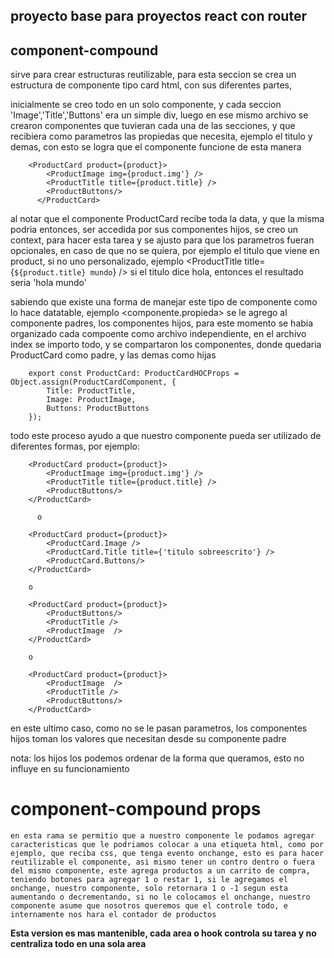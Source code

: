 ## proyecto base para proyectos react con router 

## component-compound

sirve para crear estructuras reutilizable,
para esta seccion se crea un estructura de componente tipo card html, con sus diferentes partes,

inicialmente se creo todo en un solo componente, y cada seccion 'Image','Title','Buttons' era un simple div, luego en ese mismo archivo se crearon componentes que tuvieran cada una de las secciones, y que recibiera como parametros las propiedas que necesita, ejemplo el titulo y demas, con esto se logra que el componente funcione de esta manera

        <ProductCard product={product}>
            <ProductImage img={product.img'} />
            <ProductTitle title={product.title} />
            <ProductButtons/>
          </ProductCard>

al notar que el componente ProductCard recibe toda la data, y que la misma podria entonces, ser accedida por sus componentes hijos, se creo un context, para hacer esta tarea y se ajusto para que los parametros fueran opcionales, en caso de que no se quiera, por ejemplo el titulo que viene en product, si no uno personalizado, ejemplo  <ProductTitle title={`${product.title} mundo`} /> si el titulo dice hola, entonces el resultado seria 'hola mundo'


sabiendo que existe una forma de manejar este tipo de componente como lo hace datatable, ejemplo <componente.propieda> se le agrego al componente padres, los componentes hijos, para este momento se habia organizado cada compoente como archivo independiente, en el archivo index se importo todo, y se compartaron los componentes, donde quedaria ProductCard como padre, y las demas como hijas

        export const ProductCard: ProductCardHOCProps = Object.assign(ProductCardComponent, {
            Title: ProductTitle,
            Image: ProductImage,
            Buttons: ProductButtons
        });


todo este proceso ayudo a que nuestro componente pueda ser utilizado de diferentes formas, por ejemplo:

        <ProductCard product={product}>
            <ProductImage img={product.img'} />
            <ProductTitle title={product.title} />
            <ProductButtons/>
        </ProductCard>

          o

        <ProductCard product={product}>
            <ProductCard.Image />
            <ProductCard.Title title={'titulo sobreescrito'} />
            <ProductCard.Buttons/>
        </ProductCard>

        o

        <ProductCard product={product}>
            <ProductButtons/>
            <ProductTitle />
            <ProductImage  />
        </ProductCard>

        o

        <ProductCard product={product}>
            <ProductImage  />
            <ProductTitle />
            <ProductButtons/>
        </ProductCard>

en este ultimo caso, como no se le pasan parametros, los componentes hijos toman los valores que necesitan desde su componente padre


nota: los hijos los podemos ordenar de la forma que queramos, esto no influye en su funcionamiento


# component-compound props

    en esta rama se permitio que a nuestro componente le podamos agregar caracteristicas que le podriamos colocar a una etiqueta html, como por ejemplo, que reciba css, que tenga evento onchange, esto es para hacer reutilizable el componente, asi mismo tener un contro dentro o fuera del mismo componente, este agrega productos a un carrito de compra, teniendo botones para agregar 1 o restar 1, si le agregamos el onchange, nuestro componente, solo retornara 1 o -1 segun esta aumentando o decrementando, si no le colocamos el onchange, nuestro componente asume que nosotros queremos que el controle todo, e internamente nos hara el contador de productos

<b> Esta version es mas mantenible, cada area o hook controla su tarea y no centraliza todo en una sola area </b>